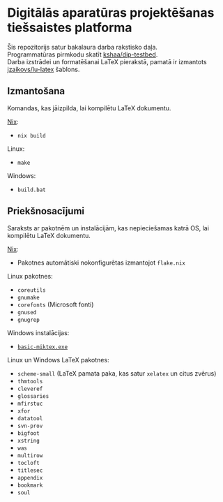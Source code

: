 # Digitālās aparatūras projektēšanas tiešsaistes platforma

Šis repozitorijs satur bakalaura darba rakstisko daļa.  
Programmatūras pirmkodu skatīt [kshaa/dip-testbed](https://github.com/kshaa/dip-testbed).  
Darba izstrādei un formatēšanai LaTeX pierakstā, pamatā ir izmantots [jzaikovs/lu-latex](https://github.com/jzaikovs/lu-latex) šablons.
  
## Izmantošana
Komandas, kas jāizpilda, lai kompilētu LaTeX dokumentu.  
  
[Nix](https://nixos.org/manual/nix/stable/):  
- `nix build`   
  
Linux:  
- `make`  
  
Windows:  
- `build.bat`  
  
## Priekšnosacījumi
Saraksts ar pakotnēm un instalācijām, kas nepieciešamas katrā OS, lai kompilētu LaTeX dokumentu.  
  
[Nix](https://nixos.org/manual/nix/stable/):  
- Pakotnes automātiski nokonfigurētas izmantojot `flake.nix`  
  
Linux pakotnes:  
- `coreutils`
- `gnumake`
- `corefonts` (Microsoft fonti)
- `gnused`
- `gnugrep`
  
Windows instalācijas:  
- [`basic-miktex.exe`](https://miktex.org/download)  

Linux un Windows LaTeX pakotnes:
- `scheme-small` (LaTeX pamata paka, kas satur `xelatex` un citus zvērus)
- `thmtools`
- `cleveref`
- `glossaries`
- `mfirstuc`
- `xfor`
- `datatool`
- `svn-prov`
- `bigfoot`
- `xstring`
- `was`
- `multirow`
- `tocloft`
- `titlesec`
- `appendix`
- `bookmark`
- `soul`
  